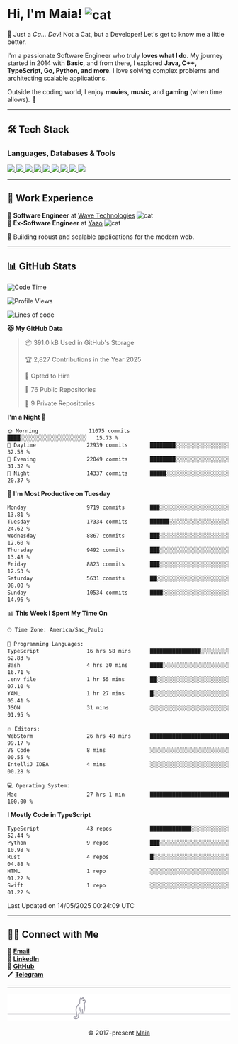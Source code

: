 <h1 align="left">Hi, I'm Maia! 
<img src="https://emojis.slackmojis.com/emojis/images/1643509834/36299/black-cat.gif?1643509834" width="50" height="60" align="center" alt="cat"/>
</h1>

🎩 Just a *Ca... Dev*! Not a Cat, but a Developer! Let's get to know me a little better.

I'm a passionate Software Engineer who truly **loves what I do**. My journey started in 2014 with **Basic**, and from there, I explored **Java, C++, TypeScript, Go, Python, and more**. I love solving complex problems and architecting scalable applications.

Outside the coding world, I enjoy **movies**, **music**, and **gaming** (when time allows). 🚀

---

## 🛠️ Tech Stack

### Languages, Databases & Tools
<p>
  <a href="https://www.typescriptlang.org">
    <img src="https://skillicons.dev/icons?i=ts" />
  </a>
  <a href="https://go.dev">
    <img src="https://skillicons.dev/icons?i=go" />
  </a>
  <a href="https://www.python.org">
    <img src="https://skillicons.dev/icons?i=python" />
  </a>
  <a href="https://gradle.org">
    <img src="https://skillicons.dev/icons?i=gradle" />
  </a>
  <a href="https://redis.io">
    <img src="https://skillicons.dev/icons?i=redis" />
  </a>
  <a href="https://www.mongodb.com">
    <img src="https://skillicons.dev/icons?i=mongodb" />
  </a>
  <a href="https://nodejs.org">
    <img src="https://skillicons.dev/icons?i=nodejs" />
  </a>
  <a href="https://www.javascript.com">
    <img src="https://skillicons.dev/icons?i=js" />
  </a>
  <a href="https://www.docker.com">
    <img src="https://skillicons.dev/icons?i=docker" />
  </a>
</p>

---

## 💼 Work Experience

🔹 **Software Engineer** at [Wave Technologies](https://www.linkedin.com/company/wave-technologies-oficial/)   <img src="https://media.giphy.com/media/WUlplcMpOCEmTGBtBW/giphy.gif" width="30" alt="cat"> <br>
🔹 **Ex-Software Engineer** at [Yazo](https://yazo.com.br/) <img src="https://media.giphy.com/media/WUlplcMpOCEmTGBtBW/giphy.gif" width="30" alt="cat"> <br>

🚀 Building robust and scalable applications for the modern web.

---

## 📊 GitHub Stats

<!--START_SECTION:waka-->
![Code Time](http://img.shields.io/badge/Code%20Time-5%2C964%20hrs%2021%20mins-blue)

![Profile Views](http://img.shields.io/badge/Profile%20Views-1-blue)

![Lines of code](https://img.shields.io/badge/From%20Hello%20World%20I%27ve%20Written-13.1%20million%20lines%20of%20code-blue)

**🐱 My GitHub Data** 

> 📦 391.0 kB Used in GitHub's Storage 
 > 
> 🏆 2,827 Contributions in the Year 2025
 > 
> 💼 Opted to Hire
 > 
> 📜 76 Public Repositories 
 > 
> 🔑 9 Private Repositories 
 > 
**I'm a Night 🦉** 

```text
🌞 Morning                11075 commits       ████░░░░░░░░░░░░░░░░░░░░░   15.73 % 
🌆 Daytime                22939 commits       ████████░░░░░░░░░░░░░░░░░   32.58 % 
🌃 Evening                22049 commits       ████████░░░░░░░░░░░░░░░░░   31.32 % 
🌙 Night                  14337 commits       █████░░░░░░░░░░░░░░░░░░░░   20.37 % 
```
📅 **I'm Most Productive on Tuesday** 

```text
Monday                   9719 commits        ███░░░░░░░░░░░░░░░░░░░░░░   13.81 % 
Tuesday                  17334 commits       ██████░░░░░░░░░░░░░░░░░░░   24.62 % 
Wednesday                8867 commits        ███░░░░░░░░░░░░░░░░░░░░░░   12.60 % 
Thursday                 9492 commits        ███░░░░░░░░░░░░░░░░░░░░░░   13.48 % 
Friday                   8823 commits        ███░░░░░░░░░░░░░░░░░░░░░░   12.53 % 
Saturday                 5631 commits        ██░░░░░░░░░░░░░░░░░░░░░░░   08.00 % 
Sunday                   10534 commits       ████░░░░░░░░░░░░░░░░░░░░░   14.96 % 
```


📊 **This Week I Spent My Time On** 

```text
🕑︎ Time Zone: America/Sao_Paulo

💬 Programming Languages: 
TypeScript               16 hrs 58 mins      ████████████████░░░░░░░░░   62.83 % 
Bash                     4 hrs 30 mins       ████░░░░░░░░░░░░░░░░░░░░░   16.71 % 
.env file                1 hr 55 mins        ██░░░░░░░░░░░░░░░░░░░░░░░   07.10 % 
YAML                     1 hr 27 mins        █░░░░░░░░░░░░░░░░░░░░░░░░   05.41 % 
JSON                     31 mins             ░░░░░░░░░░░░░░░░░░░░░░░░░   01.95 % 

🔥 Editors: 
WebStorm                 26 hrs 48 mins      █████████████████████████   99.17 % 
VS Code                  8 mins              ░░░░░░░░░░░░░░░░░░░░░░░░░   00.55 % 
IntelliJ IDEA            4 mins              ░░░░░░░░░░░░░░░░░░░░░░░░░   00.28 % 

💻 Operating System: 
Mac                      27 hrs 1 min        █████████████████████████   100.00 % 
```

**I Mostly Code in TypeScript** 

```text
TypeScript               43 repos            █████████████░░░░░░░░░░░░   52.44 % 
Python                   9 repos             ███░░░░░░░░░░░░░░░░░░░░░░   10.98 % 
Rust                     4 repos             █░░░░░░░░░░░░░░░░░░░░░░░░   04.88 % 
HTML                     1 repo              ░░░░░░░░░░░░░░░░░░░░░░░░░   01.22 % 
Swift                    1 repo              ░░░░░░░░░░░░░░░░░░░░░░░░░   01.22 % 
```




 Last Updated on 14/05/2025 00:24:09 UTC
<!--END_SECTION:waka-->

---

## 👯‍👨 Connect with Me
📧 **[Email](mailto:gabrielmaialva33@gmail.com)**  
🔗 **[LinkedIn](https://www.linkedin.com/in/gabriel-maia-183984239)**  
🐙 **[GitHub](https://github.com/gabrielmaialva33)**  
🖊 **[Telegram](https://t.me/sr_mrootx)**

---

<p align="center"><img src="https://raw.githubusercontent.com/gabrielmaialva33/gabrielmaialva33/master/assets/gray0_ctp_on_line.svg?sanitize=true" /></p>
<p align="center">&copy; 2017-present <a href="https://github.com/gabrielmaialva33/" target="_blank">Maia</a></p>
